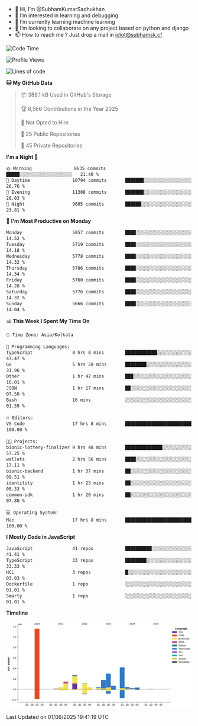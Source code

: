 - 👋 Hi, I’m @SubhamKumarSadhukhan
- 👀 I’m interested in learning and debugging
- 🌱 I’m currently learning machine learning
- 💞️ I’m looking to collaborate on any project based on python and django
- 📫 How to reach me ?
      Just drop a mail in idiot@subhamsk.cf

<!---
SubhamKumarSadhukhan/SubhamKumarSadhukhan is a ✨ special ✨ repository because its `README.md` (this file) appears on your GitHub profile.
You can click the Preview link to take a look at your changes.
--->


<!--START_SECTION:waka-->
![Code Time](http://img.shields.io/badge/Code%20Time-2%2C942%20hrs%2013%20mins-blue)

![Profile Views](http://img.shields.io/badge/Profile%20Views-0-blue)

![Lines of code](https://img.shields.io/badge/From%20Hello%20World%20I%27ve%20Written-2.9%20million%20lines%20of%20code-blue)

**🐱 My GitHub Data** 

> 📦 389.1 kB Used in GitHub's Storage 
 > 
> 🏆 6,566 Contributions in the Year 2025
 > 
> 🚫 Not Opted to Hire
 > 
> 📜 25 Public Repositories 
 > 
> 🔑 45 Private Repositories 
 > 
**I'm a Night 🦉** 

```text
🌞 Morning                8635 commits        █████░░░░░░░░░░░░░░░░░░░░   21.40 % 
🌆 Daytime                10794 commits       ███████░░░░░░░░░░░░░░░░░░   26.76 % 
🌃 Evening                11308 commits       ███████░░░░░░░░░░░░░░░░░░   28.03 % 
🌙 Night                  9605 commits        ██████░░░░░░░░░░░░░░░░░░░   23.81 % 
```
📅 **I'm Most Productive on Monday** 

```text
Monday                   5857 commits        ████░░░░░░░░░░░░░░░░░░░░░   14.52 % 
Tuesday                  5719 commits        ████░░░░░░░░░░░░░░░░░░░░░   14.18 % 
Wednesday                5778 commits        ████░░░░░░░░░░░░░░░░░░░░░   14.32 % 
Thursday                 5786 commits        ████░░░░░░░░░░░░░░░░░░░░░   14.34 % 
Friday                   5760 commits        ████░░░░░░░░░░░░░░░░░░░░░   14.28 % 
Saturday                 5776 commits        ████░░░░░░░░░░░░░░░░░░░░░   14.32 % 
Sunday                   5666 commits        ████░░░░░░░░░░░░░░░░░░░░░   14.04 % 
```


📊 **This Week I Spent My Time On** 

```text
🕑︎ Time Zone: Asia/Kolkata

💬 Programming Languages: 
TypeScript               8 hrs 8 mins        ████████████░░░░░░░░░░░░░   47.47 % 
Go                       5 hrs 28 mins       ████████░░░░░░░░░░░░░░░░░   31.96 % 
Other                    1 hr 42 mins        ███░░░░░░░░░░░░░░░░░░░░░░   10.01 % 
JSON                     1 hr 17 mins        ██░░░░░░░░░░░░░░░░░░░░░░░   07.50 % 
Bash                     16 mins             ░░░░░░░░░░░░░░░░░░░░░░░░░   01.59 % 

🔥 Editors: 
VS Code                  17 hrs 8 mins       █████████████████████████   100.00 % 

🐱‍💻 Projects: 
bionic-lottery-finalizer 9 hrs 48 mins       ██████████████░░░░░░░░░░░   57.25 % 
wallets                  2 hrs 56 mins       ████░░░░░░░░░░░░░░░░░░░░░   17.11 % 
bionic-backend           1 hr 37 mins        ██░░░░░░░░░░░░░░░░░░░░░░░   09.51 % 
identitity               1 hr 25 mins        ██░░░░░░░░░░░░░░░░░░░░░░░   08.33 % 
common-sdk               1 hr 20 mins        ██░░░░░░░░░░░░░░░░░░░░░░░   07.80 % 

💻 Operating System: 
Mac                      17 hrs 8 mins       █████████████████████████   100.00 % 
```

**I Mostly Code in JavaScript** 

```text
JavaScript               41 repos            ██████████░░░░░░░░░░░░░░░   41.41 % 
TypeScript               33 repos            ████████░░░░░░░░░░░░░░░░░   33.33 % 
HCL                      3 repos             █░░░░░░░░░░░░░░░░░░░░░░░░   03.03 % 
Dockerfile               1 repo              ░░░░░░░░░░░░░░░░░░░░░░░░░   01.01 % 
Smarty                   1 repo              ░░░░░░░░░░░░░░░░░░░░░░░░░   01.01 % 
```



**Timeline**

![Lines of Code chart](https://raw.githubusercontent.com/SubhamKumarSadhukhan/SubhamKumarSadhukhan/main/assets/bar_graph.png)


 Last Updated on 01/06/2025 19:41:19 UTC
<!--END_SECTION:waka-->
